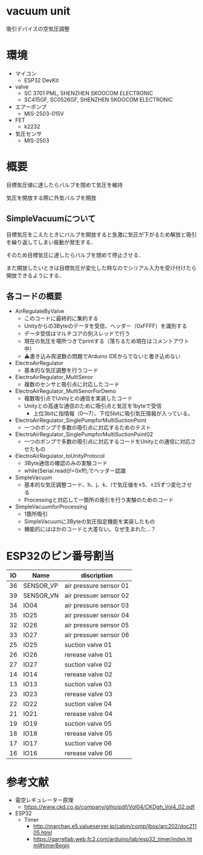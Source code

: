 # vacuum unit
吸引デバイスの空気圧調整

# 環境
* マイコン
  * ESP32 DevKit
* valve
  * SC 3701 PML, SHENZHEN SKOOCOM ELECTRONIC
  * SC415GF, SC0526GF, SHENZHEN SKOOCOM ELECTRONIC
* エアーポンプ
  * MIS-2503-015V
* FET
  * k2232
* 気圧センサ
  * MIS-2503

# 概要
目標気圧値に達したらバルブを閉めて気圧を維持

気圧を開放する際に外気バルブを開放

## SimpleVacuumについて
目標気圧をこえたときにバルブを開放すると急激に気圧が下がるため解放と吸引を繰り返してしまい振動が発生する．

そのため目標気圧に達したらバルブを閉めて停止させる．

また開放したいときは目標気圧が変化した時なのでシリアル入力を受け付けたら開放できるようにする．

## 各コードの概要
* AirRegulateByValve
  * このコードに最終的に集約する
  * Unityからの3Byteのデータを受信、ヘッダー（0xFFFF）を識別する
  * データ受信はマルチコアの別スレッドで行う
  * 現在の気圧を場所つきでprintする（落ちるため現在はコメントアウト中）
  * ⚠書き込み周波数の問題でArduino IDEからでないと書き込めない
* ElectroAirRegulator
  * 基本的な気圧調整を行うコード
* ElectroAirRegulator_MultiSenor
  * 複数のセンサと吸引点に対応したコード
* ElectroAirRegulator_MultiSenorForDemo
  * 複数吸引点でUnityとの通信を実装したコード
  * Unityとの高速な通信のために吸引点と気圧を1byteで受信
    * 上位3bitに指情報（0～7）、下位5bitに吸引気圧情報が入っている。
* ElectroAirRegulator_SinglePumpforMultiSuctionPoint
  * 一つのポンプで多数の吸引点に対応するためのテスト
* ElectroAirRegulator_SinglePumpforMultiSuctionPoint02
  * 一つのポンプで多数の吸引点に対応するコードをUnityとの通信に対応させたもの
* ElectroAirRegulator_toUnityProtocol
  * 3Byte通信の確認のみの実験コード
  * while(Serial.read()!=0xff);でヘッダー認識
* SimpleVacuum
  * 基本的な気圧調整コード、h、j、k、lで気圧値を±5、±25ずつ変化させる
  * Processingと対応して一箇所の吸引を行う実験のためのコード
* SimpleVacuumforProcessing
  * 1箇所吸引
  * SimpleVacuumに3Byteの気圧指定機能を実装したもの
  * 機能的にはほかのコードと大差ない。なぜ生まれた…？


# ESP32のピン番号割当

| IO  | Name      | discription            |
| --- | --------- | ---------------------- |
| 36  | SENSOR_VP | air pressure sensor 01 |
| 39  | SENSOR_VN | air pressuer sensor 02 |
| 34  | IO04      | air pressure sensor 03 |
| 35  | IO25      | air pressuer sensor 04 |
| 32  | IO26      | air pressure sensor 05 |
| 33  | IO27      | air pressuer sensor 06 |
| 25  | IO25      | suction valve 01       |
| 26  | IO26      | rerease valve 01       |
| 27  | IO27      | suction valve 02       |
| 14  | IO14      | rerease valve 02       |
| 13  | IO13      | suction valve 03       |
| 23  | IO23      | rerease valve 03       |
| 22  | IO22      | suction valve 04       |
| 21  | IO21      | rerease valve 04       |
| 19  | IO19      | suction valve 05       |
| 18  | IO18      | rerease valve 05       |
| 17  | IO17      | suction valve 06       |
| 16  | IO16      | rerease valve 06       |

# 参考文献
* 電空レギュレーター原理
  * https://www.ckd.co.jp/company/giho/pdf/Vol04/CKDgh_Vol4_02.pdf
* ESP32
  * Timer 
    * http://marchan.e5.valueserver.jp/cabin/comp/jbox/arc202/doc21105.html
    * https://garretlab.web.fc2.com/arduino/lab/esp32_timer/index.html#timerBegin